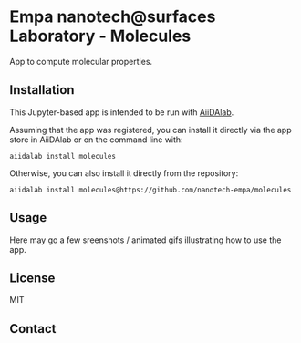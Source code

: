 # Empa nanotech@surfaces Laboratory - Molecules

App to compute molecular properties.

## Installation

This Jupyter-based app is intended to be run with [AiiDAlab](https://www.materialscloud.org/aiidalab).

Assuming that the app was registered, you can install it directly via the app store in AiiDAlab or on the command line with:
```
aiidalab install molecules
```
Otherwise, you can also install it directly from the repository:
```
aiidalab install molecules@https://github.com/nanotech-empa/molecules
```

## Usage

Here may go a few sreenshots / animated gifs illustrating how to use the app.

## License

MIT

## Contact


